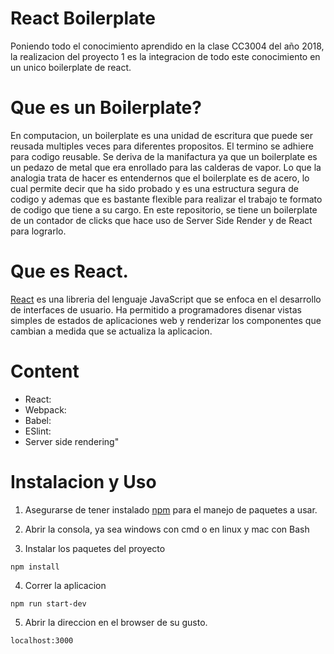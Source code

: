 # React Boilerplate

Poniendo todo el conocimiento aprendido en la clase CC3004 del año 2018, la realizacion del proyecto 1 es la integracion de todo este conocimiento en un unico boilerplate de react. 

# Que es un Boilerplate?
En computacion, un boilerplate es una unidad de escritura que puede ser reusada multiples veces para diferentes propositos. El termino se adhiere para codigo reusable. Se deriva de la manifactura ya que un boilerplate es un pedazo de metal que era enrollado para las calderas de vapor. Lo que la analogia trata de hacer es entendernos que el boilerplate es de acero, lo cual permite decir que ha sido probado y es una estructura segura de codigo y ademas que es bastante flexible para realizar el trabajo te formato de codigo que tiene a su cargo. En este repositorio, se tiene un boilerplate de un contador de clicks que hace uso de Server Side Render y de React para lograrlo.  

# Que es React. 
[React](https://reactjs.org/) es una libreria del lenguaje JavaScript que se enfoca en el desarrollo de interfaces de usuario. Ha permitido a programadores disenar vistas simples de estados de aplicaciones web y renderizar los componentes que cambian a medida que se actualiza la aplicacion. 

# Content
- React: 
- Webpack: 
- Babel: 
- ESlint: 
- Server side rendering"

# Instalacion y Uso

1. Asegurarse de tener instalado [npm](https://www.npmjs.com) para el manejo de paquetes a usar. 

2. Abrir la consola, ya sea windows con cmd o en linux y mac con Bash


3. Instalar los paquetes del proyecto
```
npm install
```

4. Correr la aplicacion
```
npm run start-dev
```

5. Abrir la direccion en el browser de su gusto. 
```
localhost:3000
```
